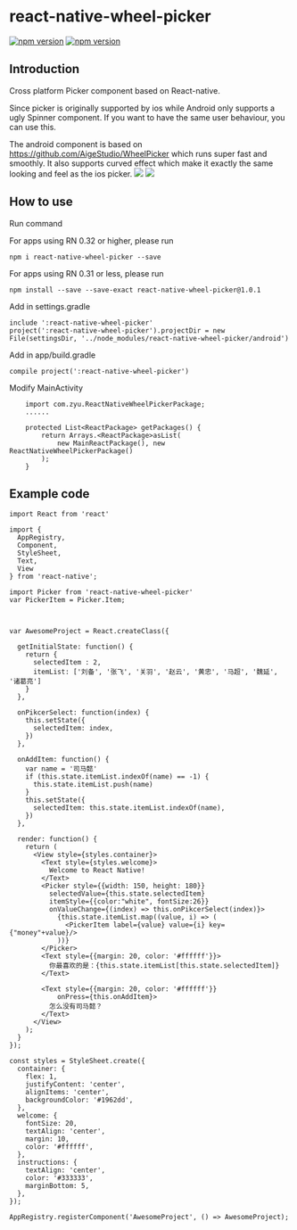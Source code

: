 # react-native-wheel-picker
[![npm version](http://img.shields.io/npm/v/react-native-wheel-picker.svg?style=flat-square)](https://npmjs.org/package/react-native-wheel-picker "View this project on npm")
[![npm version](http://img.shields.io/npm/dm/react-native-wheel-picker.svg?style=flat-square)](https://npmjs.org/package/react-native-wheel-picker "View this project on npm")

## Introduction
Cross platform Picker component based on React-native.

Since picker is originally supported by ios while Android only supports a ugly Spinner component. If you want to have the same user behaviour, you can use this.

The android component is based on https://github.com/AigeStudio/WheelPicker which runs super fast and smoothly. It also supports curved effect which make it exactly the same looking and feel as the ios picker.
![](https://raw.githubusercontent.com/lesliesam/react-native-wheel-picker/master/demo.gif)
![](https://raw.githubusercontent.com/lesliesam/react-native-wheel-picker/master/demo_android.gif)

## How to use

Run command

For apps using RN 0.32 or higher, please run
```
npm i react-native-wheel-picker --save
```
For apps using RN 0.31 or less, please run
```
npm install --save --save-exact react-native-wheel-picker@1.0.1
```
Add in settings.gradle 
```
include ':react-native-wheel-picker'
project(':react-native-wheel-picker').projectDir = new File(settingsDir, '../node_modules/react-native-wheel-picker/android')
```
Add in app/build.gradle
```
compile project(':react-native-wheel-picker')
```
Modify MainActivity
```
    import com.zyu.ReactNativeWheelPickerPackage;
    ......
    
    protected List<ReactPackage> getPackages() {
        return Arrays.<ReactPackage>asList(
            new MainReactPackage(), new ReactNativeWheelPickerPackage()
        );
    }
```

## Example code
```
import React from 'react'

import {
  AppRegistry,
  Component,
  StyleSheet,
  Text,
  View
} from 'react-native';

import Picker from 'react-native-wheel-picker'
var PickerItem = Picker.Item;



var AwesomeProject = React.createClass({
  
  getInitialState: function() {
    return {
      selectedItem : 2,
      itemList: ['刘备', '张飞', '关羽', '赵云', '黄忠', '马超', '魏延', '诸葛亮']
    }
  },

  onPikcerSelect: function(index) {
    this.setState({
      selectedItem: index,
    })
  },

  onAddItem: function() {
    var name = '司马懿'
    if (this.state.itemList.indexOf(name) == -1) {
      this.state.itemList.push(name)
    }
    this.setState({
      selectedItem: this.state.itemList.indexOf(name),
    })
  },

  render: function() {
    return (
      <View style={styles.container}>
        <Text style={styles.welcome}>
          Welcome to React Native!
        </Text>
        <Picker style={{width: 150, height: 180}}
          selectedValue={this.state.selectedItem}
          itemStyle={{color:"white", fontSize:26}}
          onValueChange={(index) => this.onPikcerSelect(index)}>
            {this.state.itemList.map((value, i) => (
              <PickerItem label={value} value={i} key={"money"+value}/>
            ))}
        </Picker>
        <Text style={{margin: 20, color: '#ffffff'}}>
          你最喜欢的是：{this.state.itemList[this.state.selectedItem]}
        </Text>

        <Text style={{margin: 20, color: '#ffffff'}}
            onPress={this.onAddItem}>
          怎么没有司马懿？
        </Text>
      </View>
    );
  }
});

const styles = StyleSheet.create({
  container: {
    flex: 1,
    justifyContent: 'center',
    alignItems: 'center',
    backgroundColor: '#1962dd',
  },
  welcome: {
    fontSize: 20,
    textAlign: 'center',
    margin: 10,
    color: '#ffffff',
  },
  instructions: {
    textAlign: 'center',
    color: '#333333',
    marginBottom: 5,
  },
});

AppRegistry.registerComponent('AwesomeProject', () => AwesomeProject);
```
